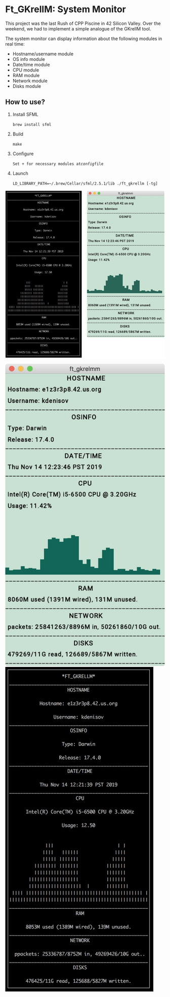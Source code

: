 # Ft_GKrellM: System Monitor

This project was the last Rush of CPP Piscine in 42 Silicon Valley. Over the weekend, we had to implement a simple analogue of the GKrellM tool.

The system monitor can display information about the following modules in real time:

* Hostname/username module
* OS info module
* Date/time module
* CPU module
* RAM module
* Network module
* Disks module

## How to use?

1. Install SFML

     `brew install sfml`

2. Build

     `make`

3. Configure

     `Set + for necessary modules at`*`config`*`file`

4. Launch

     `LD_LIBRARY_PATH=~/.brew/Cellar/sfml/2.5.1/lib ./ft_gkrellm [-tg]`

![alt text](https://github.com/kdenisova/Screenshots/blob/master/Modes.png)

![alt text](https://github.com/kdenisova/Screenshots/blob/master/gui_mode.jpeg "Logo Title Text 1") ![alt text](https://github.com/kdenisova/Screenshots/blob/master/text_mode.jpeg)
